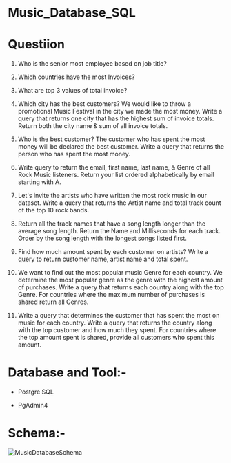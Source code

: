 # Music_Database_SQL

# Questiion 
1. Who is the senior most employee based on job title?

2. Which countries have the most Invoices?

3. What are top 3 values of total invoice?

4. Which city has the best customers? We would like to throw a promotional Music
Festival in the city we made the most money. Write a query that returns one city that
has the highest sum of invoice totals. Return both the city name & sum of all invoice
totals.

5. Who is the best customer? The customer who has spent the most money will be
declared the best customer. Write a query that returns the person who has spent the
most money.

7. Write query to return the email, first name, last name, & Genre of all Rock Music
listeners. Return your list ordered alphabetically by email starting with A.

8. Let's invite the artists who have written the most rock music in our dataset. Write a
query that returns the Artist name and total track count of the top 10 rock bands.

9. Return all the track names that have a song length longer than the average song length.
Return the Name and Milliseconds for each track. Order by the song length with the
longest songs listed first.

10. Find how much amount spent by each customer on artists? Write a query to return
customer name, artist name and total spent.

11. We want to find out the most popular music Genre for each country. We determine the
most popular genre as the genre with the highest amount of purchases. Write a query
that returns each country along with the top Genre. For countries where the maximum
number of purchases is shared return all Genres.

12. Write a query that determines the customer that has spent the most on music for each
country. Write a query that returns the country along with the top customer and how
much they spent. For countries where the top amount spent is shared, provide all
customers who spent this amount.



# Database and Tool:-

* Postgre SQL

* PgAdmin4

# Schema:-
![MusicDatabaseSchema](https://github.com/SumeetTompe070/Music_Database_SQL/assets/140255237/c8cff63f-09e4-4e5f-bc4a-1c641c0c53cc)

